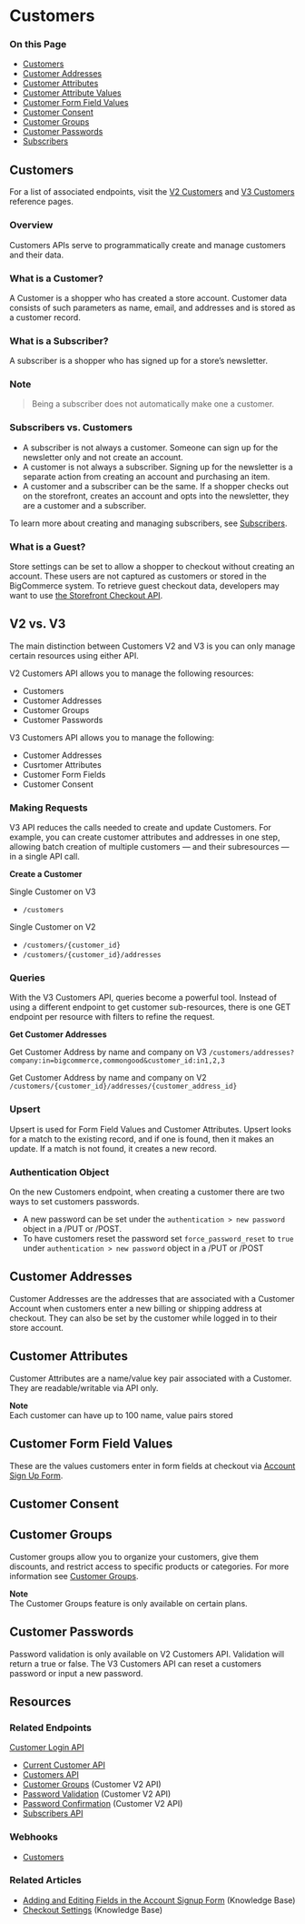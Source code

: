 # Customers

<div class="otp" id="no-index">

### On this Page	
- [Customers](#customers)
- [Customer Addresses](#customer-addresses)
- [Customer Attributes](#customer-attributes)
- [Customer Attribute Values](#customer-attribute-values)
- [Customer Form Field Values](#customer-form-field-values)
- [Customer Consent](#customer-consent)
- [Customer Groups](#customer-groups)
- [Customer Passwords](#customer-passwords)
- [Subscribers](#subscribers)

</div>

## Customers

For a list of associated endpoints, visit the [V2 Customers](https://developer.bigcommerce.com/api-reference/store-management/customers-v2) and [V3 Customers](https://developer.bigcommerce.com/api-reference/store-management/customers-v3) reference pages. 

### Overview

Customers APIs serve to programmatically create and manage customers and their data. 

### What is a Customer?

A Customer is a shopper who has created a store account. Customer data consists of such parameters as name, email, and addresses and is stored as a customer record.

### What is a Subscriber?

A subscriber is a shopper who has signed up for a store’s newsletter.

<div class="HubBlock--callout">
<div class="CalloutBlock--">
<div class="HubBlock-content">
    
### Note
> Being a subscriber does not automatically make one a customer.

</div>
</div>
</div>

### Subscribers vs. Customers

- A subscriber is not always a customer. Someone can sign up for the newsletter only and not create an account.
- A customer is not always a subscriber. Signing up for the newsletter is a separate action from creating an account and purchasing an item.
- A customer and a subscriber can be the same. If a shopper checks out on the storefront, creates an account and opts into the newsletter, they are a customer and a subscriber.

To learn more about creating and managing subscribers, see [Subscribers](https://developer.bigcommerce.com/api-reference/store-management/subscribers). 

### What is a Guest?
Store settings can be set to allow a shopper to checkout without creating an account. These users are not captured as customers or stored in the BigCommerce system. To retrieve guest checkout data, developers may want to use [the Storefront Checkout API](https://developer.bigcommerce.com/api-reference/cart-checkout/storefront-checkout-api). 

## V2 vs. V3

The main distinction between Customers V2 and V3 is you can only manage certain resources using either API.

V2 Customers API allows you to manage the following resources:
* Customers
* Customer Addresses
* Customer Groups
* Customer Passwords

V3 Customers API allows you to manage the following:
* Customer Addresses
* Cusrtomer Attributes
* Customer Form Fields
* Customer Consent

### Making Requests

V3 API reduces the calls needed to create and update Customers. For example, you can create customer attributes and addresses in one step, allowing batch creation of multiple customers — and their subresources — in a single API call.

**Create a Customer**

Single Customer on V3
- `/customers`

Single Customer on V2
* `/customers/{customer_id}`
* `/customers/{customer_id}/addresses`

### Queries

With the V3 Customers API, queries become a powerful tool. Instead of using a different endpoint to get customer sub-resources, there is one GET endpoint per resource with filters to refine the request. 

**Get Customer Addresses**

Get Customer Address by name and company on V3
`/customers/addresses?company:in=bigcommerce,commongood&customer_id:in1,2,3`

Get Customer Address by name and company on V2
`/customers/{customer_id}/addresses/{customer_address_id}`

### Upsert

Upsert is used for Form Field Values and Customer Attributes. Upsert looks for a match to the existing record, and if one is found, then it makes an update. If a match is not found, it creates a new record.

### Authentication Object

On the new Customers endpoint, when creating a customer there are two ways to set customers passwords. 
- A new password can be set under the `authentication > new password` object in a /PUT or /POST. 
- To have customers reset the password set `force_password_reset` to `true` under `authentication > new password` object in a /PUT or /POST

## Customer Addresses

Customer Addresses are the addresses that are associated with a Customer Account when customers enter a new billing or shipping address at checkout. They can also be set by the customer while logged in to their store account.


## Customer Attributes
Customer Attributes are a name/value key pair associated with a Customer. They are readable/writable via API only.

**Note**
<br>
Each customer can have up to 100 name, value pairs stored


## Customer Form Field Values
These are the values customers enter in form fields at checkout via [Account Sign Up Form](https://support.bigcommerce.com/s/article/Editing-Form-Fields).

## Customer Consent

## Customer Groups

Customer groups allow you to organize your customers, give them discounts, and restrict access to specific products or categories. For more information see [Customer Groups](https://support.bigcommerce.com/s/article/Customer-Groups).

**Note**
<br>
The Customer Groups feature is only available on certain plans.

## Customer Passwords
Password validation is only available on V2 Customers API. Validation will return a true or false. The V3 Customers API can reset a customers password or input a new password. 

## Resources

### Related Endpoints
  [Customer Login API](https://developer.bigcommerce.com/api-docs/customers/customer-login-api)
- [Current Customer API](https://developer.bigcommerce.com/api-docs/customers/current-customer-api)
- [Customers API](https://developer.bigcommerce.com/api-reference/customer-subscribers/v3-customers-api)
- [Customer Groups](https://developer.bigcommerce.com/api-reference/customer-subscribers/customers-api/customer-groups/getallcustomergroups) (Customer V2 API)
- [Password Validation](https://developer.bigcommerce.com/api-reference/customer-subscribers/customers-api/customer-passwords/validatecustomerpassword) (Customer V2 API)
- [Password Confirmation](https://developer.bigcommerce.com/api-reference/customer-subscribers/customers-api/customers/createanewcustomer) (Customer V2 API)
- [Subscribers API](https://developer.bigcommerce.com/api-reference/customer-subscribers/subscribers-api)

### Webhooks
- [Customers](https://developer.bigcommerce.com/api-docs/getting-started/webhooks/webhook-events#webhook-events_customer)

### Related Articles
- [Adding and Editing Fields in the Account Signup Form](https://support.bigcommerce.com/s/article/Editing-Form-Fields#account-fields) (Knowledge Base)
- [Checkout Settings](https://support.bigcommerce.com/s/article/Checkout-Settings#checkout-settings) (Knowledge Base)